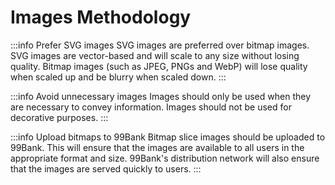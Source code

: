 # Images Methodology



:::info Prefer SVG images
SVG images are preferred over bitmap images. SVG images are vector-based and will scale to any size without losing quality. Bitmap images (such as JPEG, PNGs and WebP) will lose quality when scaled up and be blurry when scaled down.
:::

:::info Avoid unnecessary images
Images should only be used when they are necessary to convey information. Images should not be used for decorative purposes.
:::

:::info Upload bitmaps to 99Bank
Bitmap slice images should be uploaded to 99Bank. This will ensure that the images are available to all users in the appropriate format and size. 99Bank's distribution network will also ensure that the images are served quickly to users.
:::
